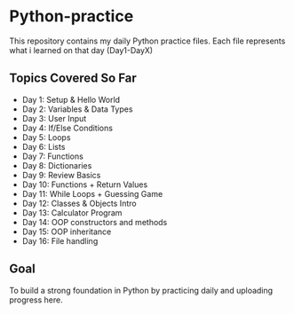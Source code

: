 # Python-practice
This repository contains my daily Python practice files.
Each file represents what i learned on that day (Day1-DayX)

## Topics Covered So Far
- Day 1: Setup & Hello World
- Day 2: Variables & Data Types
- Day 3: User Input
- Day 4: If/Else Conditions
- Day 5: Loops
- Day 6: Lists
- Day 7: Functions
- Day 8: Dictionaries
- Day 9: Review Basics
- Day 10: Functions + Return Values
- Day 11: While Loops + Guessing Game
- Day 12: Classes & Objects Intro
- Day 13: Calculator Program
- Day 14: OOP constructors and methods
- Day 15: OOP inheritance
- Day 16: File handling

## Goal
To build a strong foundation in Python by practicing daily and uploading progress here.
